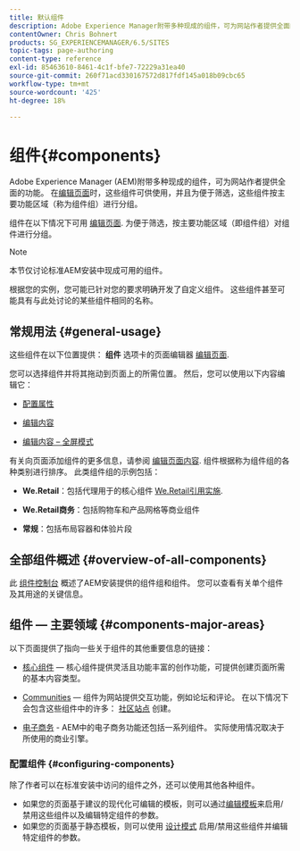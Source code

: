 ```yaml
---
title: 默认组件
description: Adobe Experience Manager附带多种现成的组件，可为网站作者提供全面的功能。
contentOwner: Chris Bohnert
products: SG_EXPERIENCEMANAGER/6.5/SITES
topic-tags: page-authoring
content-type: reference
exl-id: 85463610-8461-4c1f-bfe7-72229a31ea40
source-git-commit: 260f71acd330167572d817fdf145a018b09cbc65
workflow-type: tm+mt
source-wordcount: '425'
ht-degree: 18%

---
```


# 组件{#components}

Adobe Experience Manager (AEM)附带多种现成的组件，可为网站作者提供全面的功能。 在[编辑页面](/help/sites-authoring/editing-content.md)时，这些组件可供使用，并且为便于筛选，这些组件按主要功能区域（称为组件组）进行分组。

组件在以下情况下可用 [编辑页面](/help/sites-authoring/editing-content.md). 为便于筛选，按主要功能区域（即组件组）对组件进行分组。

>[!NOTE]
>
>本节仅讨论标准AEM安装中现成可用的组件。
>
>根据您的实例，您可能已针对您的要求明确开发了自定义组件。 这些组件甚至可能具有与此处讨论的某些组件相同的名称。

## 常规用法 {#general-usage}

这些组件在以下位置提供： **组件** 选项卡的页面编辑器 [编辑页面](/help/sites-authoring/editing-content.md).

您可以选择组件并将其拖动到页面上的所需位置。 然后，您可以使用以下内容编辑它：

* [配置属性](/help/sites-authoring/editing-page-properties.md)
* [编辑内容](/help/sites-authoring/editing-content.md)

* [编辑内容 – 全屏模式](/help/sites-authoring/editing-content.md#edit-content-full-screen-mode)

有关向页面添加组件的更多信息，请参阅 [编辑页面内容](/help/sites-authoring/editing-content.md).
组件根据称为组件组的各种类别进行排序。 此类组件组的示例包括：

* **We.Retail**：包括代理用于的核心组件 [We.Retail引用实施](/help/sites-developing/we-retail.md).

* **We.Retail商务**：包括购物车和产品网格等商业组件

* **常规**：包括布局容器和体验片段

## 全部组件概述 {#overview-of-all-components}

此 [组件控制台](/help/sites-authoring/default-components-console.md) 概述了AEM安装提供的组件组和组件。 您可以查看有关单个组件及其用途的关键信息。

## 组件 — 主要领域 {#components-major-areas}

以下页面提供了指向一些关于组件的其他重要信息的链接：

* [核心组件](https://experienceleague.adobe.com/docs/experience-manager-core-components/using/introduction.html)  — 核心组件提供灵活且功能丰富的创作功能，可提供创建页面所需的基本内容类型。

* [Communities](/help/communities/author-communities.md)  — 组件为网站提供交互功能，例如论坛和评论。 在以下情况下会包含这些组件中的许多： [社区站点](/help/communities/overview.md) 创建。

* [电子商务](/help/commerce/cif-classic/administering/ecommerce.md) - AEM中的电子商务功能还包括一系列组件。 实际使用情况取决于所使用的商业引擎。

### 配置组件 {#configuring-components}

除了作者可以在标准安装中访问的组件之外，还可以使用其他各种组件。

* 如果您的页面基于建议的现代化可编辑的模板，则可以通过[编辑模板](/help/sites-authoring/templates.md)来启用/禁用这些组件以及编辑特定组件的参数。
* 如果您的页面基于静态模板，则可以使用 [设计模式](/help/sites-authoring/default-components-designmode.md#enable-disable-components) 启用/禁用这些组件并编辑特定组件的参数。
